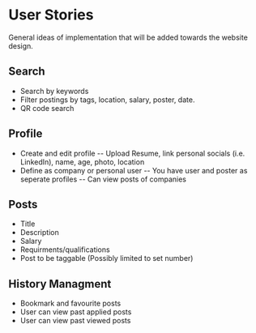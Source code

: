 # User Stories
General ideas of implementation that will be added towards the website design. 

## Search
- Search by keywords
- Filter postings by tags, location, salary, poster, date. 
- QR code search 

## Profile
- Create and edit profile
-- Upload Resume, link personal socials (i.e. LinkedIn), name, age, photo, location
- Define as company or personal user
-- You have user and poster as seperate profiles
-- Can view posts of companies

## Posts
- Title 
- Description
- Salary 
- Requirments/qualifications
- Post to be taggable (Possibly limited to set number)

## History Managment 
- Bookmark and favourite posts
- User can view past applied posts
- User can view past viewed posts